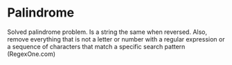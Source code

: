 # Palindrome
Solved palindrome problem. Is a string the same when reversed.
Also, remove everything that is not a letter or number with a 
regular expression or a sequence of characters that match a specific search pattern (RegexOne.com)

